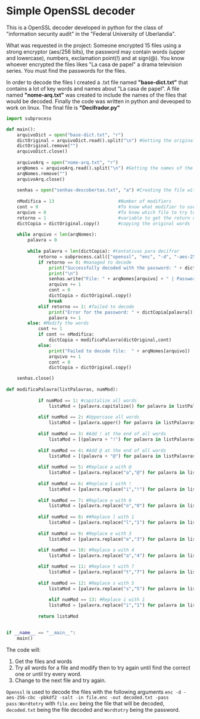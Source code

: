 # Simple OpenSSL decoder

This is a OpenSSL decoder developed in python for the class of "information security audit" in the "Federal University of Uberlandia".

What was requested in the project:
 Someone encrypted 15 files using a strong encryptor (aes/256 bits), the password may contain words (upper and lowercase), numbers, exclamation point(!) and at sign(@). You know whoever encrypted the files likes "La casa de papel" a drama television series. You must find the passwords for the files.

In order to decode the files I created a .txt file named **"base-dict.txt"** that contains a lot of key words and names about "La casa de papel".
A file named **"nome-arq.txt"** was created to include the names of the files that would be decoded.
Finally the code was written in python and deveoped to work on linux. The final file is **"Decifrador.py"**

```python
import subprocess

def main():
	arquivoDict = open("base-dict.txt", "r")
	dictOriginal = arquivoDict.read().split("\n") #Getting the original words
	dictOriginal.remove("")
	arquivoDict.close()
	
	arquivoArq = open("nome-arq.txt", "r")
	arqNomes = arquivoArq.read().split("\n") #Getting the names of the files to decode 
	arqNomes.remove("")
	arquivoArq.close()
	
	senhas = open("senhas-descobertas.txt", "a") #Creating the file with the discovered passwords
  
	nModifica = 13                        #Number of modifiers
	cont = 0                              #To know what modifier to use
	arquivo = 0                           #To know which file to try to decode
	retorno = 1                           #variable to get the return of a function
	dictCopia = dictOriginal.copy()       #copying the original words
	
	while arquivo < len(arqNomes):
		palavra = 0
	
		while palavra < len(dictCopia): #tentativas para decifrar
			retorno = subprocess.call(["openssl", "enc", "-d", "-aes-256-cbc", "-pbkdf2", "-salt", "-in", arqNomes[arquivo], "-out", "arquivo" + str(arquivo) + "decifrado.txt", "-pass", "pass:" + dictCopia[palavra]])
			if retorno == 0: #managed to decode
				print("Successfully decoded with the password: " + dictCopia[palavra])
				print("\n")
				senhas.write("File: " + arqNomes[arquivo] + " | Password: " + dictCopia[palavra] + "\n")
				arquivo += 1
				cont = 0
				dictCopia = dictOriginal.copy()
				break
			elif retorno == 1: #failed to decode
				print("Error for the password: " + dictCopia[palavra])
				palavra += 1
		else: #Modify the words
			cont += 1
			if cont <= nModifica:
				dictCopia = modificaPalavra(dictOriginal,cont)
			else:
				print("Failed to decode file:  " + arqNomes[arquivo])
				arquivo += 1
				cont = 0
				dictCopia = dictOriginal.copy()

	senhas.close()
					
def modificaPalavra(listPalavras, numMod):	
			
			if numMod == 1: #capitalize all words
				listaMod = [palavra.capitalize() for palavra in listPalavras]
				
			elif numMod == 2: #Uppercase all words
				listaMod = [palavra.upper() for palavra in listPalavras]
				
			elif numMod == 3: #Add ! at the end of all words
				listaMod = [(palavra + "!") for palavra in listPalavras]
			
			elif numMod == 4: #Add @ at the end of all words
				listaMod = [(palavra + "@") for palavra in listPalavras]
				
			elif numMod == 5: #Replace a with @
				listaMod = [palavra.replace("a","@") for palavra in listPalavras]
				
			elif numMod == 6: #Replace i with !
				listaMod = [palavra.replace("i","!") for palavra in listPalavras]
				
			elif numMod == 7: #Replace o with 0
				listaMod = [palavra.replace("o","0") for palavra in listPalavras]
				
			elif numMod == 8: ##Replace l with 1
				listaMod = [palavra.replace("l","1") for palavra in listPalavras]
				
			elif numMod == 9: #Replace e with 3
				listaMod = [palavra.replace("e","3") for palavra in listPalavras]
				
			elif numMod == 10: #Replace a with 4
				listaMod = [palavra.replace("a","4") for palavra in listPalavras]

			elif numMod == 11: #Replace t with 7
				listaMod = [palavra.replace("t","7") for palavra in listPalavras]
			
			elif numMod == 12: #Replace s with 5
				listaMod = [palavra.replace("s","5") for palavra in listPalavras]
            
      			elif numMod == 13: #Replace i with 1
				listaMod = [palavra.replace("i","1") for palavra in listPalavras]
			
			return listaMod
				

if __name__ == "__main__":
    main()
```

The code will:
 1. Get the files and words
 2. Try all words for a file and modify then to try again until find the correct one or until try every word.
 3. Change to the next file and try again.

`Openssl` is used to decode the files with the following arguments `enc -d -aes-256-cbc -pbkdf2 -salt -in file.enc -out decoded.txt -pass pass:Wordtotry` with `file.enc` being the file that will be decoded, `decoded.txt` being the file decoded and `Wordtotry` being the password.
